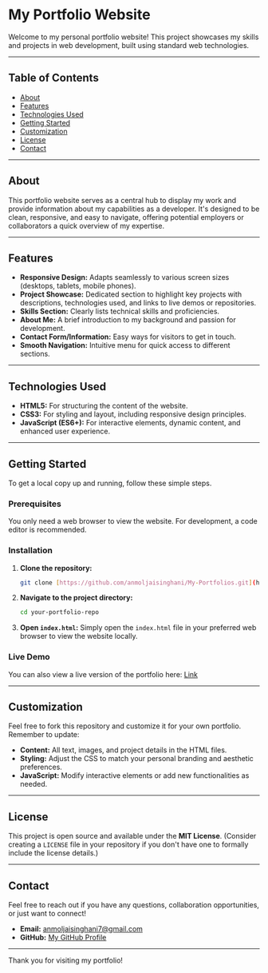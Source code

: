 # My Portfolio Website

Welcome to my personal portfolio website! This project showcases my skills and projects in web development, built using standard web technologies.

---

## Table of Contents

* [About](#about)
* [Features](#features)
* [Technologies Used](#technologies-used)
* [Getting Started](#getting-started)
* [Customization](#customization)
* [License](#license)
* [Contact](#contact)

---

## About

This portfolio website serves as a central hub to display my work and provide information about my capabilities as a developer. It's designed to be clean, responsive, and easy to navigate, offering potential employers or collaborators a quick overview of my expertise.

---

## Features

* **Responsive Design:** Adapts seamlessly to various screen sizes (desktops, tablets, mobile phones).
* **Project Showcase:** Dedicated section to highlight key projects with descriptions, technologies used, and links to live demos or repositories.
* **Skills Section:** Clearly lists technical skills and proficiencies.
* **About Me:** A brief introduction to my background and passion for development.
* **Contact Form/Information:** Easy ways for visitors to get in touch.
* **Smooth Navigation:** Intuitive menu for quick access to different sections.

---

## Technologies Used

* **HTML5:** For structuring the content of the website.
* **CSS3:** For styling and layout, including responsive design principles.
* **JavaScript (ES6+):** For interactive elements, dynamic content, and enhanced user experience.

---

## Getting Started

To get a local copy up and running, follow these simple steps.

### Prerequisites

You only need a web browser to view the website. For development, a code editor is recommended.

### Installation

1.  **Clone the repository:**
    ```bash
    git clone [https://github.com/anmoljaisinghani/My-Portfolios.git](https://github.com/anmoljaisinghani/My-Portfolios.git)
    ```
2.  **Navigate to the project directory:**
    ```bash
    cd your-portfolio-repo
    ```

3.  **Open `index.html`:**
    Simply open the `index.html` file in your preferred web browser to view the website locally.

### Live Demo

You can also view a live version of the portfolio here: [Link ](https://anmol-pf.netlify.app)

---

## Customization

Feel free to fork this repository and customize it for your own portfolio. Remember to update:

* **Content:** All text, images, and project details in the HTML files.
* **Styling:** Adjust the CSS to match your personal branding and aesthetic preferences.
* **JavaScript:** Modify interactive elements or add new functionalities as needed.

---

## License

This project is open source and available under the **MIT License**. (Consider creating a `LICENSE` file in your repository if you don't have one to formally include the license details.)

---

## Contact

Feel free to reach out if you have any questions, collaboration opportunities, or just want to connect!

* **Email:** anmoljaisinghani7@gmail.com
* **GitHub:** [My GitHub Profile](https://github.com/anmoljaisinghani)

---

Thank you for visiting my portfolio!

